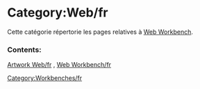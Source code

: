 # Category:Web/fr
Cette catégorie répertorie les pages relatives à [Web Workbench](Web_Workbench/fr.md).

### Contents:

[Artwork Web/fr](Artwork_Web/fr.md) , [Web Workbench/fr](Web_Workbench/fr.md)

[Category:Workbenches/fr](Category:Workbenches/fr.md)

